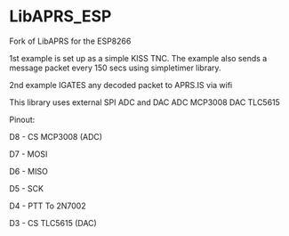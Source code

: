 # LibAPRS_ESP
Fork of LibAPRS for the ESP8266

1st example is set up as a simple KISS TNC.  The example also sends a message packet every 150 secs using simpletimer library.

2nd example IGATES any decoded packet to APRS.IS via wifi


This library uses external SPI ADC and DAC
ADC MCP3008
DAC TLC5615

Pinout:

D8 - CS MCP3008 (ADC)

D7 - MOSI

D6 - MISO

D5 - SCK

D4 - PTT To 2N7002

D3 - CS TLC5615 (DAC)

